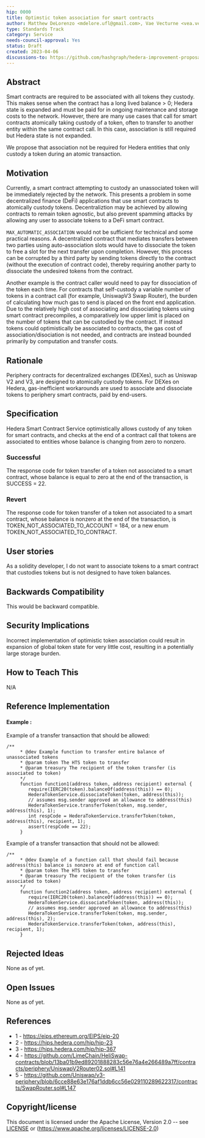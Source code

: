 ```yaml
---
hip: 0000
title: Optimstic token association for smart contracts
author: Matthew DeLorenzo <mdelore.ufl@gmail.com>, Vae Vecturne <vea.vecturne@gmail.com>
type: Standards Track
category: Service
needs-council-approval: Yes
status: Draft
created: 2023-04-06
discussions-to: https://github.com/hashgraph/hedera-improvement-proposal/discussions/696
---
```


## Abstract

Smart contracts are required to be associated with all tokens they custody. This makes sense when the contract has a long lived balance > 0; Hedera state is expanded and must be paid for in ongoing maintenance and storage costs to the network. However, there are many use cases that call for smart contracts atomically taking custody of a token, often to transfer to another entity within the same contract call. In this case, association is still required but Hedera state is not expanded.

We propose that association not be required for Hedera entities that only custody a token during an atomic transaction.

## Motivation

Currently, a smart contract attempting to custody an unassociated token will be immediately rejected by the network. This presents a problem in some decentralized finance (DeFi) applications that use smart contracts to atomically custody tokens. Decentraliztion may be achieved by allowing contracts to remain token agnostic, but also prevent spamming attacks by allowing any user to associate tokens to a DeFi smart contract. 

`MAX_AUTOMATIC_ASSOCIATION` would not be sufficient for technical and some practical reasons. A decentralized contract that mediates transfers between two parties using auto-association slots would have to dissociate the token to free a slot for the next transfer upon completion. However, this process can be corrupted by a third party by sending tokens directly to the contract (without the execution of contract code), thereby requiring another party to dissociate the undesired tokens from the contract. 

Another example is the contract caller would need to pay for dissociation of the token each time. For contracts that self-custody a variable number of tokens in a contract call (for example, UniswapV3 Swap Router), the burden of calculating how much gas to send is placed on the front end application. Due to the relatively high cost of associating and dissociating tokens using smart contract precompiles, a comparatively low upper limit is placed on the number of tokens that can be custodied by the contract. If instead tokens could optimistically be associated to contracts, the gas cost of association/disociation is not needed, and contracts are instead bounded primarily by computation and transfer costs.

## Rationale

Periphery contracts for decentralized exchanges (DEXes), such as Uniswap V2 and V3, are designed to atomically custody tokens. For DEXes on Hedera, gas-inefficient workarounds are used to associate and dissociate tokens to periphery smart contracts, paid by end-users.

## Specification

Hedera Smart Contract Service optimistically allows custody of any token for smart contracts, and checks at the end of a contract call that tokens are associated to entities whose balance is changing from zero to nonzero. 

### Successful

The response code for token transfer of a token not associated to a smart contract, whose balance is equal to zero at the end of the transaction, is SUCCESS = 22.

### Revert

The response code for token transfer of a token not associated to a smart contract, whose balance is nonzero at the end of the transaction, is TOKEN_NOT_ASSOCIATED_TO_ACCOUNT = 184, or a new enum TOKEN_NOT_ASSOCIATED_TO_CONTRACT.

## User stories

As a solidity developer, I do not want to associate tokens to a smart contract that custodies tokens but is not designed to have token balances.

## Backwards Compatibility

This would be backward compatible.

## Security Implications

Incorrect implementation of optimistic token association could result in expansion of global token state for very little cost, resulting in a potentially large storage burden.

## How to Teach This

N/A

## Reference Implementation
#### Example :
Example of a transfer transaction that should be allowed:

```
/**
     * @dev Example function to transfer entire balance of unassociated tokens
     * @param token The HTS token to transfer
     * @param treasury The recipient of the token transfer (is associated to token)
     */
     function function1(address token, address recipient) external {
        require(IERC20(token).balanceOf(address(this)) == 0);
        HederaTokenService.dissociateToken(token, address(this));
        // assumes msg.sender approved an allowance to address(this)
        HederaTokenService.transferToken(token, msg.sender, address(this), 1);
        int respCode = HederaTokenService.transferToken(token, address(this), recipient, 1);
        assert(respCode == 22);
     }
```
Example of a transfer transaction that should not be allowed:

```
/**
     * @dev Example of a function call that should fail because address(this) balance is nonzero at end of function call
     * @param token The HTS token to transfer
     * @param treasury The recipient of the token transfer (is associated to token)
     */
     function function2(address token, address recipient) external {
        require(IERC20(token).balanceOf(address(this)) == 0);
        HederaTokenService.dissociateToken(token, address(this));
        // assumes msg.sender approved an allowance to address(this)
        HederaTokenService.transferToken(token, msg.sender, address(this), 2);
        HederaTokenService.transferToken(token, address(this), recipient, 1);
     }
 ```

## Rejected Ideas

None as of yet.

## Open Issues

None as of yet.

## References

- 1 - https://eips.ethereum.org/EIPS/eip-20
- 2 - https://hips.hedera.com/hip/hip-23
- 3 - https://hips.hedera.com/hip/hip-367
- 4 - https://github.com/LimeChain/HeliSwap-contracts/blob/13ba01b9ed89201888283c56e76a4e266489a7ff/contracts/periphery/UniswapV2Router02.sol#L141
- 5 - https://github.com/Uniswap/v3-periphery/blob/6cce88e63e176af1ddb6cc56e029110289622317/contracts/SwapRouter.sol#L147


## Copyright/license

This document is licensed under the Apache License, Version 2.0 -- see [LICENSE](../LICENSE) or (https://www.apache.org/licenses/LICENSE-2.0)
